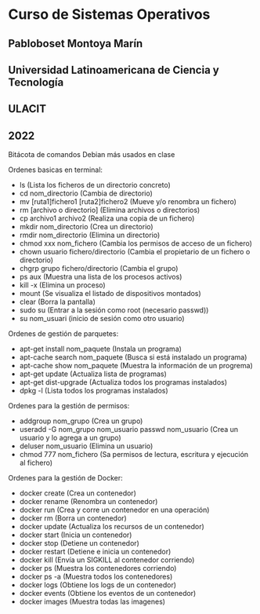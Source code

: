 # Curso de Sistemas Operativos

## Pabloboset Montoya Marín
## Universidad Latinoamericana de Ciencia y Tecnología
## ULACIT
## 2022

Bitácota de comandos Debian más usados en clase

Ordenes basicas en terminal:
* ls  (Lista los ficheros de un directorio concreto)
* cd nom_directorio  (Cambia de directorio)
* mv [ruta1]fichero1 [ruta2]fichero2  (Mueve y/o renombra un fichero)
* rm [archivo o directorio]  (Elimina archivos o directorios)
* cp archivo1 archivo2  (Realiza una copia de un fichero)
* mkdir nom_directorio  (Crea un directorio)
* rmdir nom_directorio  (Elimina un directorio)
* chmod xxx nom_fichero  (Cambia los permisos de acceso de un fichero)
* chown usuario fichero/directorio  (Cambia el propietario de un fichero o directorio)
* chgrp grupo fichero/directorio  (Cambia el grupo)
* ps aux  (Muestra una lista de los procesos activos)
* kill -x  (Elimina un proceso)
* mount  (Se visualiza el listado de dispositivos montados)
* clear  (Borra la pantalla)
* sudo su  (Entrar a la sesión como root (necesario passwd))
* su nom_usuari  (inicio de sesión como otro usuario)


Ordenes de gestión de parquetes:
* apt-get install nom_paquete  (Instala un programa)
* apt-cache search nom_paquete  (Busca si está instalado un programa)
* apt-cache show nom_paquete  (Muestra la información de un progrema)
* apt-get update  (Actualiza lista de programas)
* apt-get dist-upgrade  (Actualiza todos los programas instalados)
* dpkg -l  (Lista todos los programas instalados)


Ordenes para la gestión de permisos:
* addgroup nom_grupo  (Crea un grupo)
* useradd -G nom_grupo nom_usuario
  passwd nom_usuario  (Crea un usuario y lo agrega a un grupo)
* deluser nom_usuario  (Elimina un usuario)
* chmod 777 nom_fichero  (Sa permisos de lectura, escritura y ejecución al fichero)


Ordenes para la gestión de Docker:
* docker create  (Crea un contenedor)
* docker rename  (Renombra un contenedor)
* docker run  (Crea y corre un contenedor en una operación)
* docker rm  (Borra un contenedor)
* docker update  (Actualiza los recursos de un contenedor)
* docker start  (Inicia un contenedor)
* docker stop  (Detiene un contenedor)
* docker restart  (Detiene e inicia un contenedor)
* docker kill  (Envía un SIGKILL al contenedor corriendo)
* docker ps  (Muestra los contenedores corriendo)
* docker ps -a  (Muestra todos los contenedores)
* docker logs  (Obtiene los logs de un contenedor)
* docker events  (Obtiene los eventos de un contenedor)
* docker images  (Muestra todas las imagenes)
